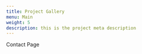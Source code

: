 ```yaml
---
title: Project Gallery
menu: Main
weight: 5
description: this is the project meta description
---
```


Contact Page
